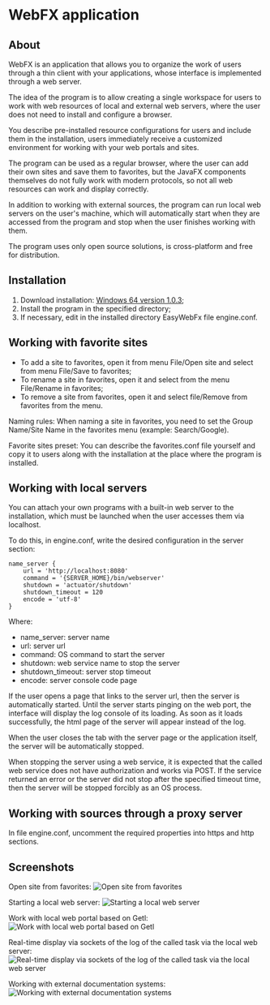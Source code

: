 # WebFX application
## About
WebFX is an application that allows you to organize the work of users through a thin client with your applications, 
whose interface is implemented through a web server.

The idea of the program is to allow creating a single workspace for users to work with web resources of local and 
external web servers, where the user does not need to install and configure a browser.

You describe pre-installed resource configurations for users and include them in the installation, users immediately 
receive a customized environment for working with your web portals and sites.

The program can be used as a regular browser, where the user can add their own sites and save them to favorites, 
but the JavaFX components themselves do not fully work with modern protocols, so not all web resources can work and display correctly.

In addition to working with external sources, the program can run local web servers on the user's machine,
which will automatically start when they are accessed from the program and stop when the user finishes working with them.

The program uses only open source solutions, is cross-platform and free for distribution.

## Installation
1. Download installation:
[Windows 64 version 1.0.3](https://easydata.ru/download/easyworkspace/EasyWebFx_windows-x64_1_0_3.exe);
2. Install the program in the specified directory;
3. If necessary, edit in the installed directory EasyWebFx file engine.conf.

## Working with favorite sites
* To add a site to favorites, open it from menu File/Open site and select from menu File/Save to favorites;
* To rename a site in favorites, open it and select  from the menu File/Rename in favorites;
* To remove a site from favorites, open it and select file/Remove from favorites from the menu.

Naming rules:
When naming a site in favorites, you need to set the Group Name/Site Name in the favorites menu 
(example: Search/Google).

Favorite sites preset:
You can describe the favorites.conf file yourself and copy it to users along with 
the installation at the place where the program is installed.

## Working with local servers
You can attach your own programs with a built-in web server to the installation, 
which must be launched when the user accesses them via localhost.

To do this, in engine.conf, write the desired configuration in the server section:
```
name_server {
    url = 'http://localhost:8080'
    command = '{SERVER_HOME}/bin/webserver'
    shutdown = 'actuator/shutdown'
    shutdown_timeout = 120
    encode = 'utf-8'
}
```
Where:
* name_server: server name
* url: server url
* command: OS command to start the server
* shutdown: web service name to stop the server
* shutdown_timeout: server stop timeout
* encode: server console code page

If the user opens a page that links to the server url, then the server is automatically started.
Until the server starts pinging on the web port, the interface will display the log console of 
its loading. As soon as it loads successfully, the html page of the server will appear 
instead of the log.

When the user closes the tab with the server page or the application itself, the server will be 
automatically stopped.

When stopping the server using a web service, it is expected that the called web service does not 
have authorization and works via POST. If the service returned an error or the server did not 
stop after the specified timeout time, then the server will be stopped forcibly as an OS process.

## Working with sources through a proxy server
In file engine.conf, uncomment the required properties into https and http sections.

## Screenshots
Open site from favorites:
![Open site from favorites](../master/screenshots/screen1.png)

Starting a local web server:
![Starting a local web server](../master/screenshots/screen2.png?raw=true)

Work with local web portal based on Getl:
![Work with local web portal based on Getl](../master/screenshots/screen3.png?raw=true)

Real-time display via sockets of the log of the called task via the local web server:
![Real-time display via sockets of the log of the called task via the local web server](../master/screenshots/screen4.png?raw=true)

Working with external documentation systems:
![Working with external documentation systems](../master/screenshots/screen5.png?raw=true)
